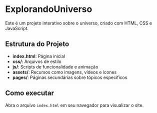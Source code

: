 # ExplorandoUniverso

Este é um projeto interativo sobre o universo, criado com HTML, CSS e JavaScript.

## Estrutura do Projeto
- **index.html**: Página inicial
- **css/**: Arquivos de estilo
- **js/**: Scripts de funcionalidade e animação
- **assets/**: Recursos como imagens, vídeos e ícones
- **pages/**: Páginas secundárias sobre tópicos específicos

## Como executar
Abra o arquivo `index.html` em seu navegador para visualizar o site.
